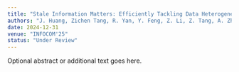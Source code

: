 ```yaml
---
title: "Stale Information Matters: Efficiently Tackling Data Heterogeneity in Asynchronous Federated Learning with Model Calibration"
authors: "J. Huang, Zichen Tang, R. Yan, Y. Feng, Z. Li, Z. Tang, A. Zhou, Y. Liang, X. Chu"
date: 2024-12-31
venue: "INFOCOM'25"
status: "Under Review"
---
```

Optional abstract or additional text goes here.
